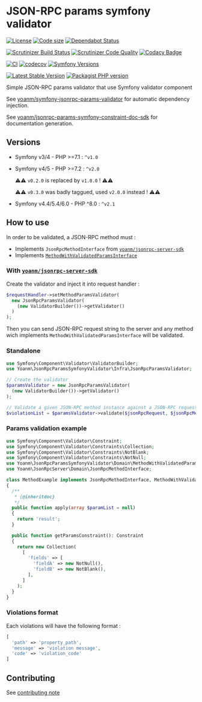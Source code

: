 # JSON-RPC params symfony validator
[![License](https://img.shields.io/github/license/yoanm/php-jsonrpc-params-symfony-validator-sdk.svg)](https://github.com/yoanm/php-jsonrpc-params-symfony-validator-sdk)
[![Code size](https://img.shields.io/github/languages/code-size/yoanm/php-jsonrpc-params-symfony-validator-sdk.svg)](https://github.com/yoanm/php-jsonrpc-params-symfony-validator-sdk)
[![Dependabot Status](https://api.dependabot.com/badges/status?host=github\&repo=yoanm/php-jsonrpc-params-symfony-validator-sdk)](https://dependabot.com)

[![Scrutinizer Build Status](https://img.shields.io/scrutinizer/build/g/yoanm/php-jsonrpc-params-symfony-validator-sdk.svg?label=Scrutinizer\&logo=scrutinizer)](https://scrutinizer-ci.com/g/yoanm/php-jsonrpc-params-symfony-validator-sdk/build-status/master)
[![Scrutinizer Code Quality](https://img.shields.io/scrutinizer/g/yoanm/php-jsonrpc-params-symfony-validator-sdk/master.svg?logo=scrutinizer)](https://scrutinizer-ci.com/g/yoanm/php-jsonrpc-params-symfony-validator-sdk/?branch=master)
[![Codacy Badge](https://app.codacy.com/project/badge/Grade/8f39424add044b43a70bdb238e2f48db)](https://www.codacy.com/gh/yoanm/php-jsonrpc-params-symfony-validator-sdk/dashboard?utm_source=github.com\&utm_medium=referral\&utm_content=yoanm/php-jsonrpc-params-symfony-validator-sdk\&utm_campaign=Badge_Grade)

[![CI](https://github.com/yoanm/php-jsonrpc-params-symfony-validator-sdk/actions/workflows/CI.yml/badge.svg?branch=master)](https://github.com/yoanm/php-jsonrpc-params-symfony-validator-sdk/actions/workflows/CI.yml)
[![codecov](https://codecov.io/gh/yoanm/php-jsonrpc-params-symfony-validator-sdk/branch/master/graph/badge.svg?token=NHdwEBUFK5)](https://codecov.io/gh/yoanm/php-jsonrpc-params-symfony-validator-sdk)
[![Symfony Versions](https://img.shields.io/badge/Symfony-v4.4%20%2F%20v5.4%2F%20v6.x-8892BF.svg?logo=github)](https://symfony.com/)

[![Latest Stable Version](https://img.shields.io/packagist/v/yoanm/jsonrpc-params-symfony-validator-sdk.svg)](https://packagist.org/packages/yoanm/jsonrpc-params-symfony-validator-sdk)
[![Packagist PHP version](https://img.shields.io/packagist/php-v/yoanm/jsonrpc-params-symfony-validator-sdk.svg)](https://packagist.org/packages/yoanm/jsonrpc-params-symfony-validator-sdk)


Simple JSON-RPC params validator that use Symfony validator component

See [yoanm/symfony-jsonrpc-params-validator](https://github.com/yoanm/symfony-jsonrpc-params-validator) for automatic dependency injection.

See [yoanm/jsonrpc-params-symfony-constraint-doc-sdk](https://github.com/yoanm/php-jsonrpc-params-symfony-constraint-doc-sdk) for documentation generation.

## Versions

*   Symfony v3/4 - PHP >=7.1 : `^v1.0` 
*   Symfony v4/5 - PHP >=7.2 : `^v2.0`

    ⚠️⚠️ `v0.2.0` is replaced by `v1.0.0` ! ⚠️⚠️

    ⚠️⚠️ `v0.3.0` was badly taggued, used `v2.0.0` instead ! ⚠️⚠️

*   Symfony v4.4/5.4/6.0 - PHP ^8.0 : `^v2.1`

## How to use

In order to be validated, a JSON-RPC method must : 
*   Implements `JsonRpcMethodInterface` from [`yoanm/jsonrpc-server-sdk`](https://github.com/yoanm/php-jsonrpc-server-sdk)
*   Implements [`MethodWithValidatedParamsInterface`](./src/Infra/JsonRpcParamsValidator.php)

### With [`yoanm/jsonrpc-server-sdk`](https://github.com/yoanm/php-jsonrpc-server-sdk)
Create the validator and inject it into request handler : 
```php
$requestHandler->setMethodParamsValidator(
  new JsonRpcParamsValidator(
    (new ValidatorBuilder())->getValidator()
  )
);
```

Then you can send JSON-RPC request string to the server and any method wich implements `MethodWithValidatedParamsInterface` will be validated.

### Standalone 
```php
use Symfony\Component\Validator\ValidatorBuilder;
use Yoanm\JsonRpcParamsSymfonyValidator\Infra\JsonRpcParamsValidator;

// Create the validator
$paramsValidator = new JsonRpcParamsValidator(
  (new ValidatorBuilder())->getValidator()
);

// Validate a given JSON-RPC method instance against a JSON-RPC request
$violationList = $paramsValidator->validate($jsonRpcRequest, $jsonRpcMethod);
```

### Params validation example
```php
use Symfony\Component\Validator\Constraint;
use Symfony\Component\Validator\Constraints\Collection;
use Symfony\Component\Validator\Constraints\NotBlank;
use Symfony\Component\Validator\Constraints\NotNull;
use Yoanm\JsonRpcParamsSymfonyValidator\Domain\MethodWithValidatedParamsInterface;
use Yoanm\JsonRpcServer\Domain\JsonRpcMethodInterface;

class MethodExample implements JsonRpcMethodInterface, MethodWithValidatedParamsInterface
{
  /**
   * {@inheritdoc}
   */
  public function apply(array $paramList = null)
  {
    return 'result';
  }

  public function getParamsConstraint(): Constraint
  {
    return new Collection(
      [
        'fields' => [
          'fieldA' => new NotNull(),
          'fieldB' => new NotBlank(),
        ],
      ]
    );
  }
}
```

### Violations format
Each violations will have the following format :
```php
[
  'path' => 'property_path',
  'message' => 'violation message',
  'code' => 'violation_code'
]
```

## Contributing
See [contributing note](./CONTRIBUTING.md)
